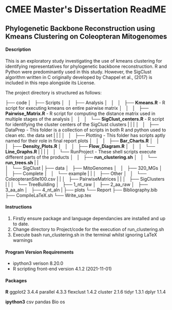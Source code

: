 # CMEE Master's Dissertation ReadME
## Phylogenetic Backbone Reconstruction using Kmeans Clustering on Coleopteran Mitogenomes

#### Description

This is an exploratory study investigating the use of kmeans clustering for identifying representatives for phylogenetic backbone reconstruction. R and Python were predominantly used in this study. However, the SigClust algorithm written in C originally developed by Chappel et al., (2017) is included in this repo alongside its License. 

The project directory is structured as follows:

├── code
│   ├── Scripts
│   │   ├── Analysis
│   │   │   ├── **Kmeans.R** - R script for executing kmeans on entire pairwise matrix
│   │   │   ├── **Pairwise_Matrix.R** - R script for computing the distance matrix used in multiple stages of the analysis
│   │   │   └── **SigClust_centers.R** - R script for identifying the cluster centers of the SigClust clusters
|   |   |
│   │   ├── DataPrep - This folder is a collection of scripts in both R and python used to clean etc. the data set
|   |   |
│   │   ├── Plotting - This folder has scripts aptly named for their role in final report plots
│   │   │   ├── **Bar_Charts.R** 
│   │   │   ├── **Density_Plots.R**
│   │   │   ├── **Flow_Diagram.R**
│   │   │   └── **Line_Graphs.R**
|   |   |
│   │   └── RunProject - These shell scripts execute different parts of the products
│   │       ├── **run_clustering.sh**
│   │       └── **run_trees.sh**
|   |   
│   └── SigClust 
|
├── data
│   ├── MitoGenomes
│   │   ├── 320_MGs
│   │   ├── Complete
│   │   └── example
|   |
│   ├── Other
│   │   └── ColeopteranSite100.csv
|   |
│   ├── PairwiseMatrices
|   |
│   ├── SigClusters
|   |
│   └── TreeBuilding
│       ├── 1_nt_raw
│       ├── 2_aa_raw
│       ├── 3_aa_aln
│       ├── 4_nt_aln
|
├── plots
└── Report
    ├── Bibliography.bib
    ├── CompileLaTeX.sh
    └── Write_up.tex

#### Instructions

1. Firstly ensure package and language dependancies are installed and up to date.
2. Change directory to Project/code for the execution of run_clustering.sh
3. Execute bash run_clustering.sh in the terminal whilst ignoring LaTeX warnings

#### Program Version Requirements

* ipython3 verison 8.20.0
* R scripting front-end version 4.1.2 (2021-11-01)

#### Packages

**R**
ggplot2 3.4.4
parallel 4.3.3
flexclust 1.4.2
cluster 2.1.6
tidyr 1.3.1
dplyr 1.1.4

**ipython3**
csv 
pandas
Bio
os






